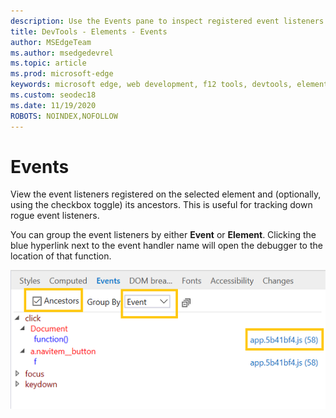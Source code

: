 ```yaml
---
description: Use the Events pane to inspect registered event listeners on the page
title: DevTools - Elements - Events
author: MSEdgeTeam
ms.author: msedgedevrel
ms.topic: article
ms.prod: microsoft-edge
keywords: microsoft edge, web development, f12 tools, devtools, elements, event listeners, event handlers
ms.custom: seodec18
ms.date: 11/19/2020
ROBOTS: NOINDEX,NOFOLLOW
---
```

# Events 

View the event listeners registered on the selected element and (optionally, using the checkbox toggle) its ancestors. This is useful for tracking down rogue event listeners. 

You can group the event listeners by either **Event** or **Element**. Clicking the blue hyperlink next to the event handler name will open the debugger to the location of that function.

![Events pane](../media/elements_events.png)
